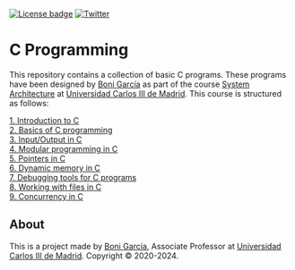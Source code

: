 [![License badge](https://img.shields.io/badge/license-Apache2-green.svg)](https://www.apache.org/licenses/LICENSE-2.0)
[![Twitter](https://img.shields.io/badge/follow-@boni_gg-green.svg)](https://twitter.com/boni_gg)

# C Programming

This repository contains a collection of basic C programs. These programs have been designed by [Boni García](https://bonigarcia.dev/) as part of the course [System Architecture](https://aplicaciones.uc3m.es/cpa/generaFicha?est=215&plan=447&asig=13415&idioma=2) at [Universidad Carlos III de Madrid](https://www.uc3m.es/). This course is structured as follows:

[1. Introduction to C](https://bonigarcia.dev/learning/systems-architecture/SA_01-intro-c_v1.pdf)\
[2. Basics of C programming](https://bonigarcia.dev/learning/systems-architecture/SA_02-basics_v1.pdf)\
[3. Input/Output in C](https://bonigarcia.dev/learning/systems-architecture/SA_03-io_v1.pdf)\
[4. Modular programming in C](https://bonigarcia.dev/learning/systems-architecture/SA_04-modularity_v1.pdf)\
[5. Pointers in C](https://bonigarcia.dev/learning/systems-architecture/SA_05-pointers_v1.pdf)\
[6. Dynamic memory in C](https://bonigarcia.dev/learning/systems-architecture/SA_06-dynamic-memory_v1.pdf)\
[7. Debugging tools for C programs](https://bonigarcia.dev/learning/systems-architecture/SA_07-debugging-tools_v1.pdf)\
[8. Working with files in C](https://bonigarcia.dev/learning/systems-architecture/SA_08-files_v1.pdf)\
[9. Concurrency in C](https://bonigarcia.dev/learning/systems-architecture/SA_09-concurrency_v1.pdf)

## About

This is a project made by [Boni García](https://bonigarcia.dev/), Associate Professor at [Universidad Carlos III de Madrid](https://www.it.uc3m.es/bogarcia/index.html). Copyright &copy; 2020-2024.
